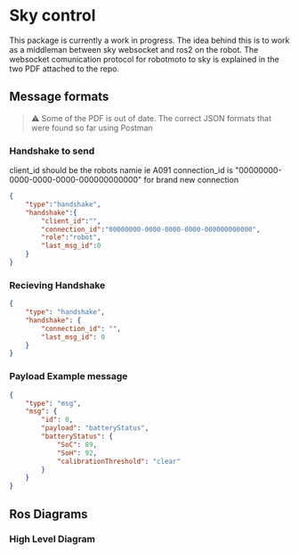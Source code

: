 # Sky control

This package is currently a work in progress. The idea behind this is to work as a middleman between sky websocket and ros2 on the robot. The websocket comunication protocol for robotmoto to sky is explained in the two PDF attached to the repo.

## Message formats

>:warning: Some of the PDF is out of date. The correct JSON formats that were found so far using Postman

### Handshake to send

client_id should be the robots namie ie A091
connection_id is "00000000-0000-0000-0000-000000000000" for brand new connection

```JSON
{ 
    "type":"handshake", 
    "handshake":{
        "client_id":"", 
        "connection_id":"00000000-0000-0000-0000-000000000000", 
        "role":"robot", 
        "last_msg_id":0
    } 
}
```

### Recieving Handshake

```JSON
{
    "type": "handshake",
    "handshake": {
        "connection_id": "",
        "last_msg_id": 0
    }
}
```

### Payload Example message

```JSON
{
    "type": "msg",
    "msg": {
        "id": 0,
        "payload": "batteryStatus",
        "batteryStatus": {
            "SoC": 89,
            "SoH": 92,
            "calibrationThreshold": "clear"
        }
    }
}
```

## Ros Diagrams

### High Level Diagram
